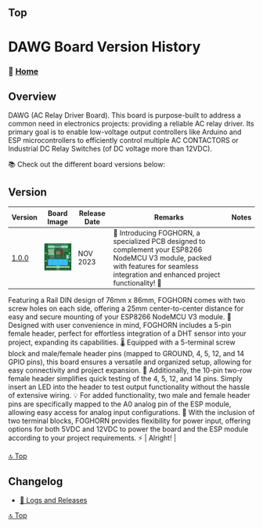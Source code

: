 ## Top
# DAWG Board Version History



### 🏡 [Home](https://github.com/seryalda)

## Overview

DAWG (AC Relay Driver Board). This board is purpose-built to address a common need in electronics projects: providing a reliable AC relay driver. Its primary goal is to enable low-voltage output controllers like Arduino and ESP microcontrollers to efficiently control multiple AC CONTACTORS or Industrial DC Relay Switches (of DC voltage more than 12VDC).

📚 Check out the different board versions below:

## Version
<!--
- [🚀 Version 1.0.0](./1.0.0) : This is the initial board version that started it all!
-->

| Version | Board Image | Release Date  | Remarks   | Notes |
|--------------------|--------------------------------------------|-------------------------------------------------------------------------------------------------------|--------------------------------------------------------------------------------------------------------------------------------------------------|---------------|
| [1.0.0](./1.0.0) | <img src="1.0.0/3dv1.png" alt="PCB Back" width="150"> | NOV 2023 | 🔧 Introducing FOGHORN, a specialized PCB designed to complement your ESP8266 NodeMCU V3 module, packed with features for seamless integration and enhanced project functionality! 🚀
Featuring a Rail DIN design of 76mm x 86mm, FOGHORN comes with two screw holes on each side, offering a 25mm center-to-center distance for easy and secure mounting of your ESP8266 NodeMCU V3 module. 📏
Designed with user convenience in mind, FOGHORN includes a 5-pin female header, perfect for effortless integration of a DHT sensor into your project, expanding its capabilities. 🌡️
Equipped with a 5-terminal screw block and male/female header pins (mapped to GROUND, 4, 5, 12, and 14 GPIO pins), this board ensures a versatile and organized setup, allowing for easy connectivity and project expansion. 🧩
Additionally, the 10-pin two-row female header simplifies quick testing of the 4, 5, 12, and 14 pins. Simply insert an LED into the header to test output functionality without the hassle of extensive wiring. 💡
For added functionality, two male and female header pins are specifically mapped to the A0 analog pin of the ESP module, allowing easy access for analog input configurations. 🔌
With the inclusion of two terminal blocks, FOGHORN provides flexibility for power input, offering options for both 5VDC and 12VDC to power the board and the ESP module according to your project requirements. ⚡ | Alright! |


[🔝 Top](#top)


## Changelog
- [📃 Logs and Releases](./changelog.md)



[🔝 Top](#top)
